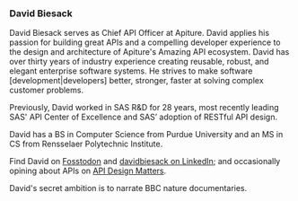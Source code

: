 ### David Biesack

David Biesack serves as Chief API Officer at Apiture. David applies his passion for building great APIs and a compelling developer experience to the design and architecture of Apiture's Amazing API ecosystem. David has over thirty years of industry experience creating reusable, robust, and elegant enterprise software systems. He strives to make software [development|developers] better, stronger, faster at solving complex customer problems.  

Previously, David worked in SAS R&D for 28 years, most recently leading SAS' API Center of Excellence and SAS’ adoption of RESTful API design.

David has a BS in Computer Science from Purdue University and an MS in CS from Rensselaer Polytechnic Institute. 

Find David on <a rel="me" href="https://fosstodon.org/@DavidBiesack">Fosstodon</a>
and <a href="https://www.linkedin.com/in/davidbiesack/">davidbiesack on LinkedIn</a>;
and occasionally opining about APIs on [API Design Matters](https://apidesignmatters.substack.com).

David's secret ambition is to narrate BBC nature documentaries. 
<!-- this is a special tag for Fosstadon to mark this profile as verified.
Unfortunately, GitHub strips it if I save it as normal Markdown link,
so I link normally above and then tunnel the needed link text via a tag property -->
<span align='<a rel="me" href="https://fosstodon.org/@DavidBiesack">Fosstodon</a>'></span>
